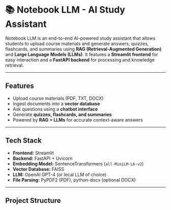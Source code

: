 # 📚 Notebook LLM - AI Study Assistant

Notebook LLM is an end-to-end AI-powered study assistant that allows students to upload course materials and generate answers, quizzes, flashcards, and summaries using **RAG (Retrieval-Augmented Generation)** and **Large Language Models (LLMs)**. It features a **Streamlit frontend** for easy interaction and a **FastAPI backend** for processing and knowledge retrieval.

---

## Features

- Upload course materials (PDF, TXT, DOCX)
- Ingest documents into a **vector database**
- Ask questions using a **chatbot interface**
- Generate **quizzes, flashcards, and summaries**
- Powered by **RAG + LLMs** for accurate context-aware answers

---

## Tech Stack

- **Frontend:** Streamlit  
- **Backend:** FastAPI + Uvicorn  
- **Embedding Model:** SentenceTransformers (`all-MiniLM-L6-v2`)  
- **Vector Database:** FAISS  
- **LLM:** OpenAI GPT-4 (or local LLM of choice)  
- **File Parsing:** PyPDF2 (PDF), python-docx (optional DOCX)  

---

## Project Structure

